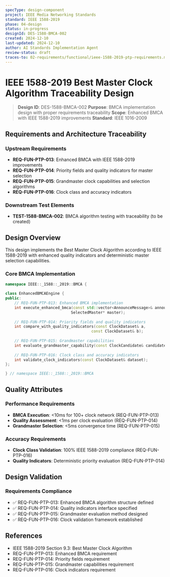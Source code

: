 ```yaml
---
specType: design-component
project: IEEE Media Networking Standards
standard: IEEE 1588-2019  
phase: 04-design
status: in-progress
designId: DES-1588-BMCA-002
created: 2024-12-10
last-updated: 2024-12-10
author: AI Standards Implementation Agent
review-status: draft
traces-to: 02-requirements/functional/ieee-1588-2019-ptp-requirements.md
---
```


# IEEE 1588-2019 Best Master Clock Algorithm Traceability Design

> **Design ID**: DES-1588-BMCA-002
> **Purpose**: BMCA implementation design with proper requirements traceability
> **Scope**: Enhanced BMCA with IEEE 1588-2019 improvements
> **Standard**: IEEE 1016-2009

## Requirements and Architecture Traceability

### Upstream Requirements
- **REQ-FUN-PTP-013**: Enhanced BMCA with IEEE 1588-2019 improvements  
- **REQ-FUN-PTP-014**: Priority fields and quality indicators for master selection
- **REQ-FUN-PTP-015**: Grandmaster clock capabilities and selection algorithms
- **REQ-FUN-PTP-016**: Clock class and accuracy indicators

### Downstream Test Elements
- **TEST-1588-BMCA-002**: BMCA algorithm testing with traceability (to be created)

## Design Overview

This design implements the Best Master Clock Algorithm according to IEEE 1588-2019 with enhanced quality indicators and deterministic master selection capabilities.

### Core BMCA Implementation
```cpp
namespace IEEE::_1588::_2019::BMCA {

class EnhancedBMCAEngine {
public:
    // REQ-FUN-PTP-013: Enhanced BMCA implementation
    int execute_enhanced_bmca(const std::vector<AnnounceMessage>& announces,
                             SelectedMaster* master);
    
    // REQ-FUN-PTP-014: Priority fields and quality indicators  
    int compare_with_quality_indicators(const ClockDataset& a, 
                                      const ClockDataset& b);
    
    // REQ-FUN-PTP-015: Grandmaster capabilities
    int evaluate_grandmaster_capability(const ClockCandidate& candidate);
    
    // REQ-FUN-PTP-016: Clock class and accuracy indicators
    int validate_clock_indicators(const ClockDataset& dataset);
};

} // namespace IEEE::_1588::_2019::BMCA
```

## Quality Attributes

### Performance Requirements
- **BMCA Execution**: <10ms for 100+ clock network (REQ-FUN-PTP-013)
- **Quality Assessment**: <1ms per clock evaluation (REQ-FUN-PTP-014)
- **Grandmaster Selection**: <5ms convergence time (REQ-FUN-PTP-015)

### Accuracy Requirements  
- **Clock Class Validation**: 100% IEEE 1588-2019 compliance (REQ-FUN-PTP-016)
- **Quality Indicators**: Deterministic priority evaluation (REQ-FUN-PTP-014)

## Design Validation

### Requirements Compliance
- ✅ REQ-FUN-PTP-013: Enhanced BMCA algorithm structure defined
- ✅ REQ-FUN-PTP-014: Quality indicators interface specified
- ✅ REQ-FUN-PTP-015: Grandmaster evaluation method designed
- ✅ REQ-FUN-PTP-016: Clock validation framework established

## References

- IEEE 1588-2019 Section 9.3: Best Master Clock Algorithm
- REQ-FUN-PTP-013: Enhanced BMCA requirement
- REQ-FUN-PTP-014: Priority fields requirement  
- REQ-FUN-PTP-015: Grandmaster capabilities requirement
- REQ-FUN-PTP-016: Clock indicators requirement